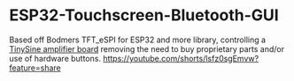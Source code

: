 # ESP32-Touchscreen-Bluetooth-GUI
Based off Bodmers TFT_eSPI for ESP32 and more library, controlling a [TinySine amplifier board](https://www.tinyosshop.com/tinysine-bluetooth-audio-amplifier-boards?product_id=1149)  removing the need to buy proprietary parts and/or use of hardware buttons.
https://youtube.com/shorts/lsfz0sgEmvw?feature=share

